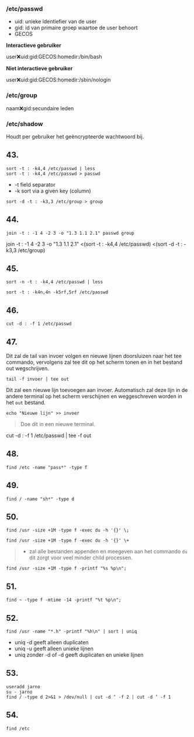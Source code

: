 ### /etc/passwd

- uid: unieke identiefier van de user
- gid: id van primaire groep waartoe de user behoort
- GECOS

**Interactieve gebruiker**

user:x:uid:gid:GECOS:homedir:/bin/bash

**Niet interactieve gebruiker**

user:x:uid:gid:GECOS:homedir:/sbin/nologin

### /etc/group

naam:x:gid:secundaire leden

### /etc/shadow

Houdt per gebruiker het geëncrypteerde wachtwoord bij.

## 43.

```
sort -t : -k4,4 /etc/passwd | less
sort -t : -k4,4 /etc/passwd > passwd
```
- -t field separator
- -k sort via a given key (column)


```
sort -d -t : -k3,3 /etc/group > group
```

## 44.

```
join -t : -1 4 -2 3 -o "1.3 1.1 2.1" passwd group
```

join -t : -1 4 -2 3 -o "1.3 1.1 2.1" <(sort -t : -k4,4 /etc/passwd) <(sort -d -t : -k3,3 /etc/group)


## 45.

```
sort -n -t : -k4,4 /etc/passwd | less
```

```
sort -t : -k4n,4n -k5rf,5rf /etc/passwd
```

## 46.

```
cut -d : -f 1 /etc/passwd
```

## 47.

Dit zal de tail van invoer volgen en nieuwe lijnen doorsluizen naar het tee commando, vervolgens zal tee dit op het scherm tonen en in het bestand out wegschrijven.
```
tail -f invoer | tee out
```

Dit zal een nieuwe lijn toevoegen aan invoer. Automatisch zal deze lijn in de andere terminal op het scherm verschijnen en weggeschreven worden in het `out` bestand.
```
echo "Nieuwe lijn" >> invoer
```
> Doe dit in een nieuwe terminal.

cut -d : -f 1 /etc/passwd | tee -f out

## 48.

```
find /etc -name "pass*" -type f
```

## 49.

```
find / -name "sh*" -type d
```

## 50.

```
find /usr -size +1M -type f -exec du -h '{}' \;

find /usr -size +1M -type f -exec du -h '{}' \+
```
> + zal alle bestanden appenden en meegeven aan het commando `du` dit zorgt voor veel minder child processen.

```
find /usr -size +1M -type f -printf "%s %p\n";
```

## 51.

```
find ~ -type f -mtime -14 -printf "%t %p\n";
```

## 52.

```
find /usr -name "*.h" -printf "%h\n" | sort | uniq
```
- uniq -d geeft alleen duplicaten
- uniq -u geeft alleen unieke lijnen
- uniq zonder -d of -d geeft duplicaten en unieke lijnen

## 53. 

```
useradd jarno
su - jarno
find / -type d 2>&1 > /dev/null | cut -d ‘ -f 2 | cut -d ’ -f 1
```

## 54.

```
find /etc
```
